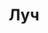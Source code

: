 --- 
title: "Луч" 
site: "www.luch.at.ua" 
town: "Керчь" 
tel: ["+38 0663748636, +38 0509002081"] 
address: "г.Керчь, ул.Генерала Петрова 64" 
mail: "vitaminb3@yandex.ru" 
--- 